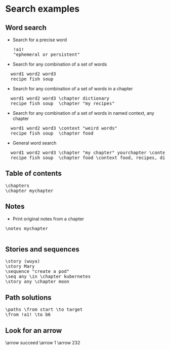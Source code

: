 
# Search examples

## Word search

* Search for a precise word
<pre>
   !a1!
   "ephemeral or persistent"
</pre>

* Search for any combination of a set of words
<pre>
  word1 word2 word3
  recipe fish soup
</pre>

* Search for any combination of a set of words in a chapter
<pre>
  word1 word2 word3 \chapter dictionary
  recipe fish soup  \chapter "my recipes"
</pre>

* Search for any combination of a set of words in named context, any chapter
<pre>
  word1 word2 word3 \context "weird words"
  recipe fish soup  \chapter food
</pre>

* General word search

<pre>
  word1 word2 word3 \chapter "my chapter" yourchapter \context "weird words"
  recipe fish soup  \chapter food \context food, recipes, dishes
</pre>

## Table of contents
<pre>
\chapters
\chapter mychapter
</pre>

## Notes

* Print original notes from a chapter
<pre>
\notes mychapter

</pre>

## Stories and sequences
<pre>
\story (wuya)
\story Mary
\sequence "create a pod"
\seq any \in \chapter kubernetes
\story any \chapter moon
</pre>

## Path solutions

<pre>
\paths \from start \to target
\from !a1! \to b6
</pre>

## Look for an arrow

\arrow succeed
\arrow 1
\arrow 232